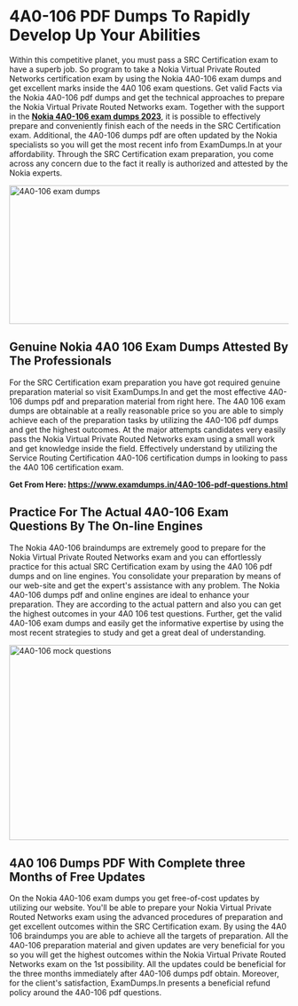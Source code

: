 <h1><strong>4A0-106 PDF Dumps To Rapidly Develop Up Your Abilities</strong></h1>
<p>Within this competitive planet, you must pass a SRC Certification exam to have a superb job. So program to take a Nokia Virtual Private Routed Networks certification exam by using the Nokia 4A0-106 exam dumps and get excellent marks inside the 4A0 106 exam questions. Get valid Facts via the Nokia 4A0-106 pdf dumps and get the technical approaches to prepare the Nokia Virtual Private Routed Networks exam. Together with the support in the <strong><a href="https://www.examdumps.in/4A0-106-pdf-questions.html">Nokia 4A0-106 exam dumps 2023</a></strong>, it is possible to effectively prepare and conveniently finish each of the needs in the SRC Certification exam. Additional, the 4A0-106 dumps pdf are often updated by the Nokia specialists so you will get the most recent info from ExamDumps.In at your affordability. Through the SRC Certification exam preparation, you come across any concern due to the fact it really is authorized and attested by the Nokia experts.</p>
<p><img src="https://i.ibb.co/zxJwW90/Copy-of-Online-Classes-Twitter-header-post-Made-with-Poster-My-Wall-1.png" alt="4A0-106 exam dumps" width="750" height="250" /></p>
<h2><strong>Genuine Nokia 4A0 106 Exam Dumps Attested By The Professionals</strong></h2>
<p>For the SRC Certification exam preparation you have got required genuine preparation material so visit ExamDumps.In and get the most effective 4A0-106 dumps pdf and preparation material from right here. The 4A0 106 exam dumps are obtainable at a really reasonable price so you are able to simply achieve each of the preparation tasks by utilizing the 4A0-106 pdf dumps and get the highest outcomes. At the major attempts candidates very easily pass the Nokia Virtual Private Routed Networks exam using a small work and get knowledge inside the field. Effectively understand by utilizing the Service Routing Certification 4A0-106 certification dumps in looking to pass the 4A0 106 certification exam.</p>
<p><strong>Get From Here:&nbsp;<a href="https://www.examdumps.in/4A0-106-pdf-questions.html">https://www.examdumps.in/4A0-106-pdf-questions.html</a></strong></p>
<h2><strong>Practice For The Actual 4A0-106 Exam Questions By The On-line Engines</strong></h2>
<p>The Nokia 4A0-106 braindumps are extremely good to prepare for the Nokia Virtual Private Routed Networks exam and you can effortlessly practice for this actual SRC Certification exam by using the 4A0 106 pdf dumps and on line engines. You consolidate your preparation by means of our web-site and get the expert's assistance with any problem. The Nokia 4A0-106 dumps pdf and online engines are ideal to enhance your preparation. They are according to the actual pattern and also you can get the highest outcomes in your 4A0 106 test questions. Further, get the valid 4A0-106 exam dumps and easily get the informative expertise by using the most recent strategies to study and get a great deal of understanding.</p>
<p><a href="https://www.examdumps.in/4A0-106-pdf-questions.html"><img src="https://i.ibb.co/QkNtdwY/Copy-of-Zoom-Online-Classes-Facebook-Share-Po-Made-with-Poster-My-Wall-1.jpg" alt="4A0-106 mock questions" width="670" height="352" /></a></p>
<h2><strong>4A0 106 Dumps PDF With Complete three Months of Free Updates</strong></h2>
<p>On the Nokia 4A0-106 exam dumps you get free-of-cost updates by utilizing our website. You'll be able to prepare your Nokia Virtual Private Routed Networks exam using the advanced procedures of preparation and get excellent outcomes within the SRC Certification exam. By using the 4A0 106 braindumps you are able to achieve all the targets of preparation. All the 4A0-106 preparation material and given updates are very beneficial for you so you will get the highest outcomes within the Nokia Virtual Private Routed Networks exam on the 1st possibility. All the updates could be beneficial for the three months immediately after 4A0-106 dumps pdf obtain. Moreover, for the client's satisfaction, ExamDumps.In presents a beneficial refund policy around the 4A0-106 pdf questions.</p>
